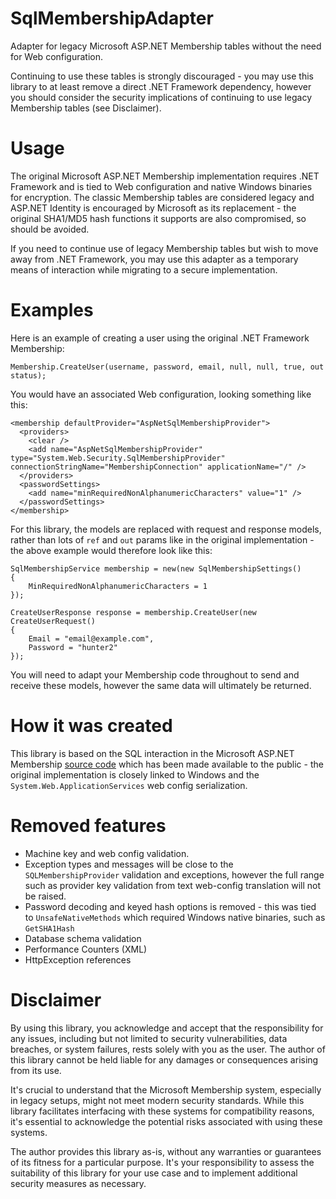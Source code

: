# SqlMembershipAdapter

Adapter for legacy Microsoft ASP.NET Membership tables without the need for Web configuration.

Continuing to use these tables is strongly discouraged - you may use this library to at least remove a direct .NET Framework dependency, however you should consider the security implications of continuing to use legacy Membership tables (see Disclaimer).

# Usage

The original Microsoft ASP.NET Membership implementation requires .NET Framework and is tied to Web configuration and native Windows binaries for encryption. The classic Membership tables are considered legacy and ASP.NET Identity is encouraged by Microsoft as its replacement - the original SHA1/MD5 hash functions it supports are also compromised, so should be avoided.

If you need to continue use of legacy Membership tables but wish to move away from .NET Framework, you may use this adapter as a temporary means of interaction while migrating to a secure implementation.

# Examples

Here is an example of creating a user using the original .NET Framework Membership:

```
Membership.CreateUser(username, password, email, null, null, true, out status);
```

You would have an associated Web configuration, looking something like this:

```
<membership defaultProvider="AspNetSqlMembershipProvider">
  <providers>
    <clear />
    <add name="AspNetSqlMembershipProvider" type="System.Web.Security.SqlMembershipProvider" connectionStringName="MembershipConnection" applicationName="/" />
  </providers>
  <passwordSettings>
    <add name="minRequiredNonAlphanumericCharacters" value="1" />
  </passwordSettings>
</membership>
```

For this library, the models are replaced with request and response models, rather than lots of `ref` and `out` params like in the original implementation - the above example would therefore look like this:

```
SqlMembershipService membership = new(new SqlMembershipSettings()
{
    MinRequiredNonAlphanumericCharacters = 1
});

CreateUserResponse response = membership.CreateUser(new CreateUserRequest()
{
    Email = "email@example.com",
    Password = "hunter2"
});
```

You will need to adapt your Membership code throughout to send and receive these models, however the same data will ultimately be returned.

# How it was created

This library is based on the SQL interaction in the Microsoft ASP.NET Membership [source code](https://github.com/microsoft/referencesource/tree/master/System.Web.ApplicationServices) which has been made available to the public - the original implementation  is closely linked to Windows and the `System.Web.ApplicationServices` web config serialization.

# Removed features

- Machine key and web config validation.
- Exception types and messages will be close to the `SQLMembershipProvider` validation and exceptions, however the full range such as provider key validation from text web-config translation will not be raised.
- Password decoding and keyed hash options is removed - this was tied to `UnsafeNativeMethods` which required Windows native binaries, such as `GetSHA1Hash`
- Database schema validation
- Performance Counters (XML)
- HttpException references

# Disclaimer

By using this library, you acknowledge and accept that the responsibility for any issues, including but not limited to security vulnerabilities, data breaches, or system failures, rests solely with you as the user. The author of this library cannot be held liable for any damages or consequences arising from its use.

It's crucial to understand that the Microsoft Membership system, especially in legacy setups, might not meet modern security standards. While this library facilitates interfacing with these systems for compatibility reasons, it's essential to acknowledge the potential risks associated with using these systems.

The author provides this library as-is, without any warranties or guarantees of its fitness for a particular purpose. It's your responsibility to assess the suitability of this library for your use case and to implement additional security measures as necessary.
